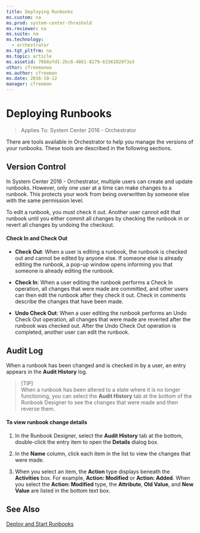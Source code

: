 ```yaml
---
title: Deploying Runbooks
ms.custom: na
ms.prod: system-center-threshold
ms.reviewer: na
ms.suite: na
ms.technology:
  - orchestrator
ms.tgt_pltfrm: na
ms.topic: article
ms.assetid: 7668afd1-2bc8-4861-8279-63361029f3a3
uthor: cfreemanwa
ms.author: cfreeman
ms.date: 2016-10-12
manager: cfreeman
---
```

# Deploying Runbooks

>Applies To: System Center 2016 - Orchestrator

There are tools available in Orchestrator to help you manage the versions of your runbooks. These tools are described in the following sections.  

## Version Control  
In System Center 2016 - Orchestrator, multiple users can create and update runbooks. However, only one user at a time can make changes to a runbook. This protects your work from being overwritten by someone else with the same permission level.  

To edit a runbook, you must check it out. Another user cannot edit that runbook until you either commit all changes by checking the runbook in or revert all changes by undoing the checkout.  

#### Check In and Check Out  

-   **Check Out**: When a user is editing a runbook, the runbook is checked out and cannot be edited by anyone else. If someone else is already editing the runbook, a pop\-up window opens informing you that someone is already editing the runbook.  

-   **Check In**: When a user editing the runbook performs a Check In operation, all changes that were made are committed, and other users can then edit the runbook after they check it out. Check in comments describe the changes that have been made.  

-   **Undo Check Out**: When a user editing the runbook performs an Undo Check Out operation, all changes that were made are reverted after the runbook was checked out. After the Undo Check Out operation is completed, another user can edit the runbook.  

## Audit Log  
When a runbook has been changed and is checked in by a user, an entry appears in the **Audit History** log.  

> [TIP]  
> When a runbook has been altered to a state where it is no longer functioning, you can select the **Audit History** tab at the bottom of the Runbook Designer to see the changes that were made and then reverse them.  

#### To view runbook change details  

1.  In the Runbook Designer, select the **Audit History** tab at the bottom, double\-click the entry item to open the **Details** dialog box.  

2.  In the **Name** column, click each item in the list to view the changes that were made.  

3.  When you select an item, the **Action** type displays beneath the **Activities** box. For example, **Action: Modified** or **Action: Added**. When you select the **Action: Modified** type, the **Attribute**, **Old Value**, and **New Value** are listed in the bottom text box.  

## See Also  
[Deploy and Start Runbooks](../deploy/deploy-and-start-runbooks.md)  
